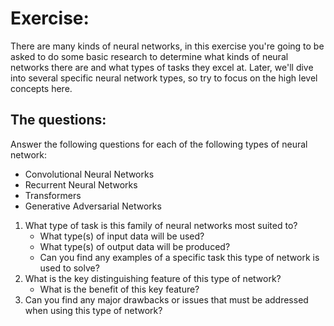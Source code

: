 # Exercise: 

There are many kinds of neural networks, in this exercise you're going to be asked to do some basic research to determine what kinds of neural networks there are and what types of tasks they excel at. Later, we'll dive into several specific neural network types, so try to focus on the high level concepts here.

## The questions:

Answer the following questions for each of the following types of neural network:

* Convolutional Neural Networks
* Recurrent Neural Networks
* Transformers
* Generative Adversarial Networks

1. What type of task is this family of neural networks most suited to?
    * What type(s) of input data will be used?
    * What type(s) of output data will be produced?
    * Can you find any examples of a specific task this type of network is used to solve?
2. What is the key distinguishing feature of this type of network?
    * What is the benefit of this key feature?
3. Can you find any major drawbacks or issues that must be addressed when using this type of network?